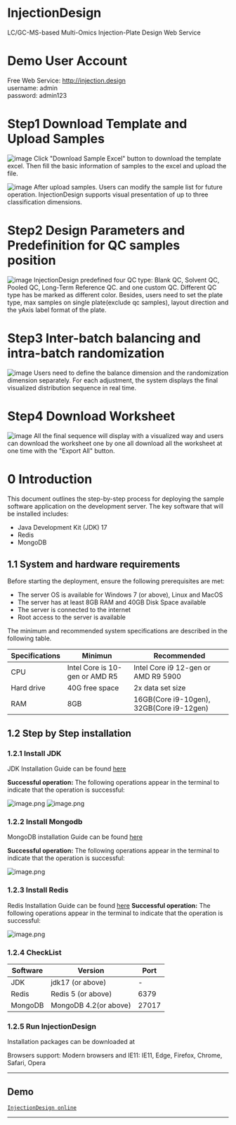 # InjectionDesign
LC/GC-MS-based Multi-Omics Injection-Plate Design Web Service

# Demo User Account
Free Web Service: http://injection.design  
username: admin  
password: admin123  

# Step1 Download Template and Upload Samples
![image](https://user-images.githubusercontent.com/730931/205900849-f11d635b-39a9-49c9-bd4d-2681230f4049.png)
Click "Download Sample Excel" button to download the template excel. Then fill the basic information of samples to the excel and upload the file.

![image](https://user-images.githubusercontent.com/730931/205901292-cbf417c8-f285-4a4d-b4b8-3b03f71e596d.png)
After upload samples. Users can modify the sample list for future operation. InjectionDesign supports visual presentation of up to three classification dimensions.

# Step2 Design Parameters and Predefinition for QC samples position
![image](https://user-images.githubusercontent.com/730931/205901787-47ca8c36-9b0d-4d28-9ee3-c8eee7062ca6.png)
InjectionDesign predefined four QC type: Blank QC, Solvent QC, Pooled QC, Long-Term Reference QC. and one custom QC.
Different QC type has be marked as different color. Besides, users need to set the plate type, max samples on single plate(exclude qc samples), layout direction and the 
yAxis label format of the plate.

# Step3 Inter-batch balancing and intra-batch randomization
![image](https://user-images.githubusercontent.com/730931/205902957-799ee170-4db2-4f1c-9e0e-8fa971fcfb95.png)
Users need to define the balance dimension and the randomization dimension separately. For each adjustment, the system displays the final visualized distribution sequence in real time.

# Step4 Download Worksheet
![image](https://user-images.githubusercontent.com/730931/205903487-9192df38-0fd8-4c66-8cb5-8a0c33818615.png)
All the final sequence will display with a visualized way and users can download the worksheet one by one all download all the worksheet at one time with the "Export All" button.


# 0 Introduction
This document outlines the step-by-step process for deploying the sample software application on the development server. The key software that will be installed includes:

- Java Development Kit (JDK) 17
- Redis
- MongoDB
## 1.1 System and hardware requirements
Before starting the deployment, ensure the following prerequisites are met:

- The server OS  is available for Windows 7 (or above), Linux and MacOS
- The server has at least 8GB RAM and 40GB Disk Space available
- The server is connected to the internet
- Root access to the server is available

The minimum and recommended system specifications are described in the following table.

| Specifications | Minimun | Recommended |
| --- | --- | --- |
| CPU | Intel Core is 10-gen or AMD R5 | Intel Core i9 12-gen or AMD R9 5900 |
| Hard drive | 40G free space | 2x data set size |
| RAM | 8GB | 16GB(Core i9-10gen), 32GB(Core i9-12gen) |

## 1.2 Step by Step installation 
### 1.2.1 Install JDK
JDK Installation Guide can be found [here](https://docs.oracle.com/en/java/javase/17/install/overview-jdk-installation.html#GUID-8677A77F-231A-40F7-98B9-1FD0B48C346A)

**Successful operation:** The following operations appear in the terminal to indicate that the operation is successful:

![image.png](https://cdn.nlark.com/yuque/0/2023/png/22012470/1697376809098-9d9a8c15-eb0d-4d8b-9e41-f2a58f7887a4.png#averageHue=%23282623&clientId=udbe58eee-894b-4&from=paste&height=111&id=u29fdc4b8&originHeight=81&originWidth=530&originalType=binary&ratio=1&rotation=0&showTitle=false&size=7964&status=done&style=none&taskId=u7df84f5b-35e4-47ad-ad71-add666ae286&title=&width=727.8181762695312)
![image.png](https://cdn.nlark.com/yuque/0/2023/png/22012470/1697376776291-306b9454-115f-4706-8bd4-7d94b1eeef93.png#averageHue=%23222120&clientId=udbe58eee-894b-4&from=paste&height=621&id=u0004d9c2&originHeight=683&originWidth=1039&originalType=binary&ratio=1&rotation=0&showTitle=false&size=56413&status=done&style=none&taskId=u4837e214-de3b-4868-8151-a5a56f31ec8&title=&width=944.5454340729837)
### 1.2.2 Install Mongodb
MongoDB installation Guide can be found [here](https://www.mongodb.com/docs/mongodb-shell/install/)

**Successful operation:** The following operations appear in the terminal to indicate that the operation is successful:

![image.png](https://cdn.nlark.com/yuque/0/2023/png/22012470/1697376843263-3ac0b1c5-9909-42cc-8e4e-77df610d2294.png#averageHue=%23222120&clientId=udbe58eee-894b-4&from=paste&height=288&id=ucac1e577&originHeight=244&originWidth=607&originalType=binary&ratio=1&rotation=0&showTitle=false&size=15034&status=done&style=none&taskId=u388501cc-76b5-48a8-82cc-c5c7ea17cbf&title=&width=716.8181762695312)
### 1.2.3 Install Redis
Redis Installation Guide can be found [here](https://redis.io/docs/getting-started/)
**Successful operation:** The following operations appear in the terminal to indicate that the operation is successful:

![image.png](https://cdn.nlark.com/yuque/0/2023/png/22012470/1697376946384-765f3c73-3f4b-47e7-9230-0baf26e3fa32.png#averageHue=%230d0c0c&clientId=udbe58eee-894b-4&from=paste&height=484&id=u742af00e&originHeight=437&originWidth=668&originalType=url&ratio=1&rotation=0&showTitle=false&size=37245&status=done&style=none&taskId=u99b5d6aa-6e6c-4662-9934-15653bea502&title=&width=739.991455078125)
### 1.2.4 CheckList
| Software | Version | Port |
| --- | --- | --- |
| JDK | jdk17 (or above) | - |
| Redis | Redis 5 (or above) | 6379 |
| MongoDB | MongoDB 4.2(or above) | 27017 |

### 1.2.5 Run InjectionDesign 
   Installation packages can be downloaded at 


Browsers support: Modern browsers and IE11: IE11, Edge, Firefox, Chrome, Safari, Opera






---

## Demo

[`InjectionDesign online`](http://www.injection.design/)

---
